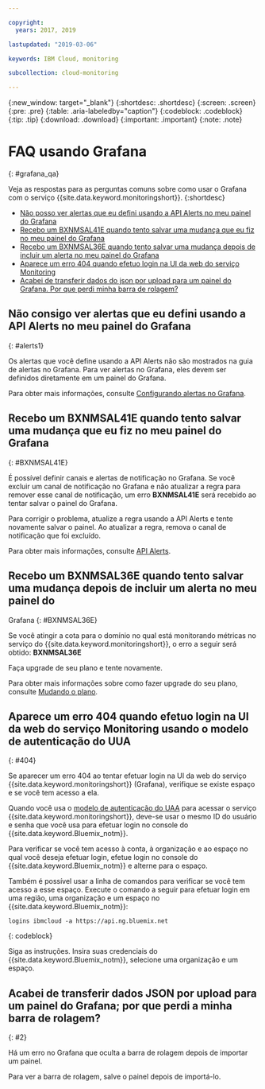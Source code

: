 ```yaml
---

copyright:
  years: 2017, 2019

lastupdated: "2019-03-06"

keywords: IBM Cloud, monitoring

subcollection: cloud-monitoring

---
```


{:new_window: target="_blank"}
{:shortdesc: .shortdesc}
{:screen: .screen}
{:pre: .pre}
{:table: .aria-labeledby="caption"}
{:codeblock: .codeblock}
{:tip: .tip}
{:download: .download}
{:important: .important}
{:note: .note}



# FAQ usando Grafana
{: #grafana_qa}

Veja as respostas para as perguntas comuns sobre como usar o Grafana com o serviço {{site.data.keyword.monitoringshort}}. 
{:shortdesc}

* [Não posso ver alertas que eu
defini usando a API Alerts no meu painel do Grafana](/docs/services/cloud-monitoring/qa?topic=cloud-monitoring-grafana_qa#alerts1)
* [Recebo um BXNMSAL41E quando
tento salvar uma mudança que eu fiz no meu painel do Grafana](/docs/services/cloud-monitoring/qa?topic=cloud-monitoring-grafana_qa#BXNMSAL41E)
* [Recebo um BXNMSAL36E quando
tento salvar uma mudança depois de incluir um alerta no meu painel do Grafana](/docs/services/cloud-monitoring/qa?topic=cloud-monitoring-grafana_qa#BXNMSAL36E)
* [Aparece um erro 404 quando efetuo login na UI da web do serviço Monitoring](/docs/services/cloud-monitoring/qa?topic=cloud-monitoring-grafana_qa#404)
* [Acabei de transferir dados do json por upload para um painel do Grafana. Por que perdi minha barra de rolagem?](/docs/services/cloud-monitoring/qa?topic=cloud-monitoring-grafana_qa#2)


## Não consigo ver alertas que eu defini usando a API Alerts no meu painel do Grafana
{: #alerts1}

Os alertas que você define usando a API Alerts não são mostrados na guia de alertas no Grafana. Para ver
alertas no Grafana, eles devem ser definidos diretamente em um painel do Grafana.

Para obter mais informações, consulte [Configurando alertas no Grafana](/docs/services/cloud-monitoring/alerts?topic=cloud-monitoring-config_alerts_grafana#config_alerts_grafana).

## Recebo um BXNMSAL41E quando tento salvar uma mudança que eu fiz no meu painel do Grafana
{: #BXNMSAL41E}

É possível definir canais e alertas de notificação no Grafana. Se você excluir um canal de notificação
no Grafana e não atualizar a regra para remover esse canal de notificação, um erro
**BXNMSAL41E** será recebido ao tentar salvar o painel do Grafana.

Para corrigir o problema, atualize a regra usando a API Alerts e tente novamente salvar o painel. Ao
atualizar a regra, remova o canal de notificação que foi excluído.

Para obter mais informações, consulte
[API
Alerts](https://console.bluemix.net/apidocs/940-ibm-cloud-monitoring-alerts-api?&language=node#introduction).

## Recebo um BXNMSAL36E quando tento salvar uma mudança depois de incluir um alerta no meu painel do
Grafana
{: #BXNMSAL36E}

Se você atingir a cota para o domínio no qual está monitorando métricas no
serviço do {{site.data.keyword.monitoringshort}}, o erro a seguir será obtido:
**BXNMSAL36E**

Faça upgrade de seu plano e tente novamente.

Para obter mais informações sobre como fazer upgrade do seu plano, consulte
[Mudando o plano](/docs/services/cloud-monitoring/plan?topic=cloud-monitoring-change_plan#change_plan).


## Aparece um erro 404 quando efetuo login na UI da web do serviço Monitoring usando o modelo de autenticação do UUA
{: #404}

Se aparecer um erro 404 ao tentar efetuar login na UI da web do serviço {{site.data.keyword.monitoringshort}} (Grafana), verifique se existe espaço e se você tem acesso a ela.

Quando você usa o [modelo de autenticação do UAA](/docs/services/cloud-monitoring/security?topic=cloud-monitoring-auth_uaa#auth_uaa) para acessar o serviço {{site.data.keyword.monitoringshort}}, deve-se usar o mesmo ID do usuário e senha que você usa para efetuar login no console do
{{site.data.keyword.Bluemix_notm}}. 

Para verificar se você tem acesso à conta, à organização e ao espaço no qual você deseja efetuar login, efetue login no console do {{site.data.keyword.Bluemix_notm}} e alterne para o espaço. 

Também é possível usar a linha de comandos para verificar se você tem acesso a esse espaço. Execute o comando a seguir para efetuar login em uma região, uma organização e um espaço no {{site.data.keyword.Bluemix_notm}}:

```
logins ibmcloud -a https://api.ng.bluemix.net
```
{: codeblock}

Siga as instruções. Insira suas credenciais do {{site.data.keyword.Bluemix_notm}}, selecione uma organização e um espaço.


## Acabei de transferir dados JSON por upload para um painel do Grafana; por que perdi a minha barra de rolagem?
{: #2}

Há um erro no Grafana que oculta a barra de rolagem depois de importar um painel. 

Para ver a barra de rolagem, salve o painel depois de importá-lo. 








